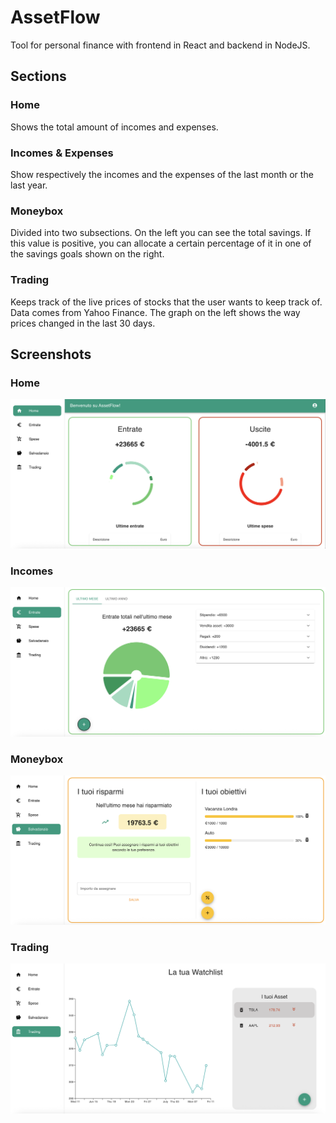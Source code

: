 # AssetFlow

Tool for personal finance with frontend in React and backend in NodeJS.

## Sections

### Home
Shows the total amount of incomes and expenses.

### Incomes & Expenses
Show respectively the incomes and the expenses of the last month or the last year.

### Moneybox
Divided into two subsections.
On the left you can see the total savings. 
If this value is positive, you can allocate a certain percentage of it in one of the savings goals shown on the right.

### Trading
Keeps track of the live prices of stocks that the user wants to keep track of.
Data comes from Yahoo Finance. 
The graph on the left shows the way prices changed in the last 30 days.

## Screenshots

### Home
![](screenshots/sect_home.png "Home")

### Incomes
![](screenshots/sect_incomes.png "Incomes")

### Moneybox
![](screenshots/sect_moneybox.png "Moneybox")

### Trading
![](screenshots/sect_trading.png "Trading")